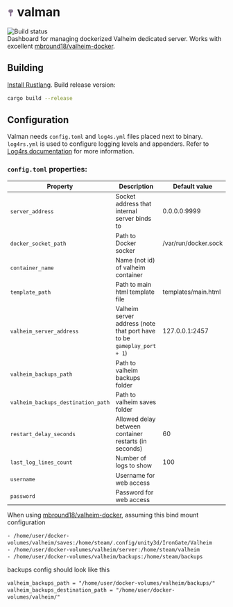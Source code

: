 # ![valman logo](static/img/favicon/hammer-16.png) valman
![Build status](https://github.com/mhwcat/valman/actions/workflows/build.yml/badge.svg)  
Dashboard for managing dockerized Valheim dedicated server. Works with excellent [mbround18/valheim-docker](https://github.com/mbround18/valheim-docker).
## Building
[Install Rustlang](https://www.rust-lang.org/tools/install).
Build release version:
```bash
cargo build --release
```
## Configuration
Valman needs `config.toml` and `log4s.yml` files placed next to binary. `log4rs.yml` is used to configure logging levels and appenders. Refer to [Log4rs documentation](https://docs.rs/log4rs/latest/log4rs/) for more information.

### `config.toml` properties:
| Property | Description | Default value |
|---|---|---|
| `server_address` | Socket address that internal server binds to | 0.0.0.0:9999 |
| `docker_socket_path` | Path to Docker socker | /var/run/docker.sock |
| `container_name` | Name (not id) of valheim container |  |
| `template_path` | Path to main html template file | templates/main.html |
| `valheim_server_address` | Valheim server address (note that port have to be `gameplay_port + 1`) | 127.0.0.1:2457 |
| `valheim_backups_path` | Path to valheim backups folder |  |
| `valheim_backups_destination_path` | Path to valheim saves folder |  |
| `restart_delay_seconds` | Allowed delay between container restarts (in seconds) | 60 |
| `last_log_lines_count` | Number of logs to show | 100 |
| `username` | Username for web access |  |
| `password` | Password for web access |  |


When using [mbround18/valheim-docker](https://github.com/mbround18/valheim-docker), assuming this bind mount configuration
```
- /home/user/docker-volumes/valheim/saves:/home/steam/.config/unity3d/IronGate/Valheim
- /home/user/docker-volumes/valheim/server:/home/steam/valheim
- /home/user/docker-volumes/valheim/backups:/home/steam/backups
```
backups config should look like this
```
valheim_backups_path = "/home/user/docker-volumes/valheim/backups/"
valheim_backups_destination_path = "/home/user/docker-volumes/valheim/"
```